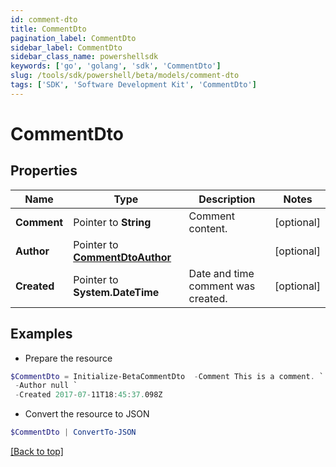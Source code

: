 ```yaml
---
id: comment-dto
title: CommentDto
pagination_label: CommentDto
sidebar_label: CommentDto
sidebar_class_name: powershellsdk
keywords: ['go', 'golang', 'sdk', 'CommentDto'] 
slug: /tools/sdk/powershell/beta/models/comment-dto
tags: ['SDK', 'Software Development Kit', 'CommentDto']
---
```



# CommentDto

## Properties

Name | Type | Description | Notes
------------ | ------------- | ------------- | -------------
**Comment** |  Pointer to **String** | Comment content. | [optional] 
**Author** |  Pointer to [**CommentDtoAuthor**](comment-dto-author) |  | [optional] 
**Created** |  Pointer to **System.DateTime** | Date and time comment was created. | [optional] 

## Examples

- Prepare the resource
```powershell
$CommentDto = Initialize-BetaCommentDto  -Comment This is a comment. `
 -Author null `
 -Created 2017-07-11T18:45:37.098Z
```

- Convert the resource to JSON
```powershell
$CommentDto | ConvertTo-JSON
```


[[Back to top]](#) 

